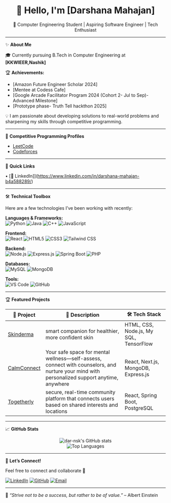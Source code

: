 <h1 align="center">👋 Hello, I'm [Darshana Mahajan]</h1>
<p align="center">🌟 Computer Engineering Student | Aspiring Software Engineer | Tech Enthusiast</p>

---

✨ **About Me**

🎓 Currently pursuing B.Tech in Computer Engineering at **[KKWIEER,Nashik]**


🏆 **Achievements:**  
- [Amazon Future Engineer Scholar 2024]
- [Mentee at Codess Cafe]
- [Google Arcade Facilitator Program 2024 (Cohort 2- Jul to Sep)- Advanced Milestone]
- [Prototype phase- Truth Tell hackthon 2025] 

💡 I am passionate about developing solutions to real-world problems and sharpening my skills through competitive programming.

---
 🧩 **Competitive Programming Profiles**

- [LeetCode](https://leetcode.com/u/mhjndarshana/)
- [Codeforces](https://codeforces.com/profile/mhjndarshana) 

---

🚀 **Quick Links**

 • [💼 LinkedIn]](https://www.linkedin.com/in/darshana-mahajan-b4a588289/) 

---

🛠 **Technical Toolbox**

Here are a few technologies I’ve been working with recently:

**Languages & Frameworks:**  
![Python](https://img.shields.io/badge/Python-3776AB?style=flat&logo=python&logoColor=white)
![Java](https://img.shields.io/badge/Java-007396?style=flat&logo=java&logoColor=white)
![C++](https://img.shields.io/badge/C++-00599C?style=flat&logo=cplusplus&logoColor=white)
![JavaScript](https://img.shields.io/badge/JavaScript-F7DF1E?style=flat&logo=javascript&logoColor=black)

**Frontend:**  
![React](https://img.shields.io/badge/React-20232A?style=flat&logo=react&logoColor=61DAFB)
![HTML5](https://img.shields.io/badge/HTML5-E34F26?style=flat&logo=html5&logoColor=white)
![CSS3](https://img.shields.io/badge/CSS3-1572B6?style=flat&logo=css3&logoColor=white)
![Tailwind CSS](https://img.shields.io/badge/Tailwind_CSS-38B2AC?style=flat&logo=tailwind-css&logoColor=white)

**Backend:**  
![Node.js](https://img.shields.io/badge/Node.js-339933?style=flat&logo=node.js&logoColor=white)
![Express.js](https://img.shields.io/badge/Express.js-000000?style=flat&logo=express&logoColor=white)
![Spring Boot](https://img.shields.io/badge/Spring%20Boot-6DB33F?style=flat&logo=spring-boot&logoColor=white)
![PHP](https://img.shields.io/badge/PHP-777BB4?style=flat&logo=php&logoColor=white)

**Databases:**  
![MySQL](https://img.shields.io/badge/MySQL-4479A1?style=flat&logo=mysql&logoColor=white)
![MongoDB](https://img.shields.io/badge/MongoDB-47A248?style=flat&logo=mongodb&logoColor=white)

**Tools:**  
![VS Code](https://img.shields.io/badge/VS%20Code-007ACC?style=flat&logo=visual-studio-code&logoColor=white)
![GitHub](https://img.shields.io/badge/GitHub-181717?style=flat&logo=github&logoColor=white)


---

🏆 **Featured Projects**

| 🌟 Project | 📝 Description | 🛠 Tech Stack |
|------------|----------------|--------------|
| [Skinderma](https://github.com/dar-nsk/Skinderma) | smart companion for healthier, more confident skin | HTML, CSS, Node.js, My SQL, TensorFlow |
| [CalmConnect](https://github.com/dar-nsk/CalmConnect) | Your safe space for mental wellness—self-assess, connect with counselors, and nurture your mind with personalized support anytime, anywhere | React, Next.js, MongoDB, Express.js |
| [Togetherly](https://github.com/dar-nsk/Togetherly) | secure, real-time community platform that connects users based on shared interests and locations | React, Spring Boot, PostgreSQL |

---

📈 **GitHub Stats**

<p align="center">
  <img src="https://github-readme-stats.vercel.app/api?username=yourusername&show_icons=true&theme=default" alt="dar-nsk's GitHub stats" />
  <br>
  <img src="https://github-readme-stats.vercel.app/api/top-langs/?username=yourusername&layout=compact" alt="Top Languages" />
</p>

---

🤝 **Let’s Connect!**

Feel free to connect and collaborate 🤝

[![LinkedIn](https://img.shields.io/badge/LinkedIn-Connect-blue?logo=linkedin)](https://www.linkedin.com/in/darshana-mahajan-b4a588289/)
[![GitHub](https://img.shields.io/badge/GitHub-Follow-black?logo=github)](https://github.com/dar-nsk)
[![Email](https://img.shields.io/badge/Email-Say%20Hi-red?logo=gmail)](mailto:mahajandarshana299@gmail.com)

---

🌟 *“Strive not to be a success, but rather to be of value.”* – Albert Einstein

